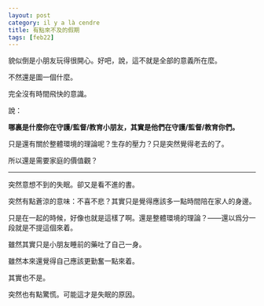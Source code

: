 ```yaml
---
layout: post
category: il y a là cendre
title: 有點來不及的假期
tags: [feb22]
---
```


貌似倒是小朋友玩得很開心。好吧，說，這不就是全部的意義所在麼。

不然還是圖一個什麼。

完全沒有時間飛快的意識。

說：

**哪裏是什麼你在守護/監督/教育小朋友，其實是他們在守護/監督/教育你們。**

只是還有關於整體環境的理論呢？生存的壓力？只是突然覺得老去的了。

所以還是需要家庭的價值觀？

---

突然意想不到的失眠。卻又是看不進的書。

突然有點蒼涼的意味：不喜不悲？其實只是覺得應該多一點時間陪在家人的身邊。

只是在一起的時候，好像也就是這樣了啊。還是整體環境的理論？——還以爲分一段就是不提這個來着。

雖然其實只是小朋友睡前的藥吐了自己一身。

雖然本來還覺得自己應該更勤奮一點來着。

其實也不是。

突然也有點驚慌。可能這才是失眠的原因。

<!-- more -->
